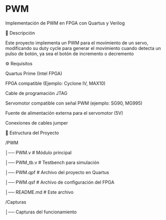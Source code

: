 # PWM
Implementación de PWM en FPGA con Quartus y Verilog

📌 Descripción

Este proyecto implementa un PWM para el movimiento de un servo, modificando su duty cycle para generar el movimiento cuando detecta un pulso de botón, ya sea el botón de incremento o decremento

⚙️ Requisitos

Quartus Prime (Intel FPGA)

FPGA compatible (Ejemplo: Cyclone IV, MAX10)

Cable de programación JTAG

Servomotor compatible con señal PWM (ejemplo: SG90, MG995)

Fuente de alimentación externa para el servomotor (5V)

Conexiones de cables jumper


📂 Estructura del Proyecto

/PWM

│── PWM.v # Módulo principal 

│── PWM_tb.v # Testbench para simulación

│── PWM.qpf # Archivo del proyecto en Quartus

│── PWM.qsf # Archivo de configuración del FPGA

│── README.md # Este archivo

/Capturas


│── Capturas del funcionamiento
